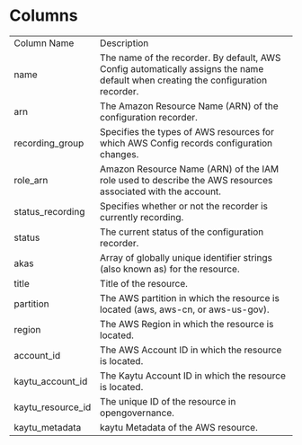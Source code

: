 # Columns  

<table>
	<tr><td>Column Name</td><td>Description</td></tr>
	<tr><td>name</td><td>The name of the recorder. By default, AWS Config automatically assigns the name default when creating the configuration recorder.</td></tr>
	<tr><td>arn</td><td>The Amazon Resource Name (ARN) of the configuration recorder.</td></tr>
	<tr><td>recording_group</td><td>Specifies the types of AWS resources for which AWS Config records configuration changes.</td></tr>
	<tr><td>role_arn</td><td>Amazon Resource Name (ARN) of the IAM role used to describe the AWS resources associated with the account.</td></tr>
	<tr><td>status_recording</td><td>Specifies whether or not the recorder is currently recording.</td></tr>
	<tr><td>status</td><td>The current status of the configuration recorder.</td></tr>
	<tr><td>akas</td><td>Array of globally unique identifier strings (also known as) for the resource.</td></tr>
	<tr><td>title</td><td>Title of the resource.</td></tr>
	<tr><td>partition</td><td>The AWS partition in which the resource is located (aws, aws-cn, or aws-us-gov).</td></tr>
	<tr><td>region</td><td>The AWS Region in which the resource is located.</td></tr>
	<tr><td>account_id</td><td>The AWS Account ID in which the resource is located.</td></tr>
	<tr><td>kaytu_account_id</td><td>The Kaytu Account ID in which the resource is located.</td></tr>
	<tr><td>kaytu_resource_id</td><td>The unique ID of the resource in opengovernance.</td></tr>
	<tr><td>kaytu_metadata</td><td>kaytu Metadata of the AWS resource.</td></tr>
</table>